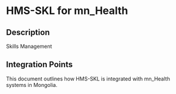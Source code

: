 # HMS-SKL for mn_Health

## Description

Skills Management

## Integration Points

This document outlines how HMS-SKL is integrated with mn_Health systems in Mongolia.
